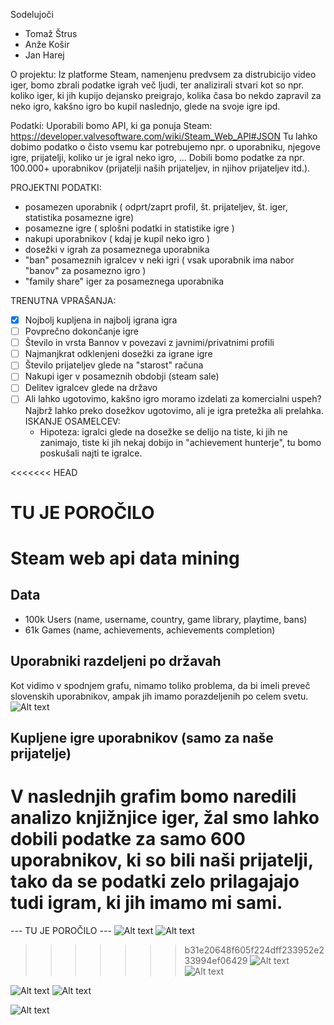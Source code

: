 Sodelujoči
- Tomaž Štrus
- Anže Košir
- Jan Harej

O projektu:
Iz platforme Steam, namenjenu predvsem za distrubicijo video iger, bomo zbrali podatke igrah več ljudi, ter analizirali stvari kot so npr. koliko iger, ki jih kupijo dejansko preigrajo, kolika časa bo nekdo zapravil za neko igro, kakšno igro bo kupil naslednjo, glede na svoje igre ipd.

Podatki:
Uporabili bomo API, ki ga ponuja Steam: https://developer.valvesoftware.com/wiki/Steam_Web_API#JSON
Tu lahko dobimo podatko o čisto vsemu kar potrebujemo npr. o uporabniku, njegove igre, prijatelji, koliko ur je igral neko igro, ...
Dobili bomo podatke za npr. 100.000+ uporabnikov (prijatelji naših prijateljev, in njihov prijateljev itd.).

PROJEKTNI PODATKI:
  - posamezen uporabnik ( odprt/zaprt profil, št. prijateljev, št. iger, statistika posamezne igre)
  - posamezne igre ( splošni podatki in statistike igre )
  - nakupi uporabnikov ( kdaj je kupil neko igro )
  - dosežki v igrah za posameznega uporabnika
  - "ban" posameznih igralcev v neki igri ( vsak uporabnik ima nabor "banov" za posamezno igro )
  - "family share" iger za posameznega uporabnika 
  
TRENUTNA VPRAŠANJA:
- [x] Nojbolj kupljena in najbolj igrana igra
- [ ] Povprečno dokončanje igre
- [ ] Število in vrsta Bannov v povezavi z javnimi/privatnimi profili
- [ ] Najmanjkrat odklenjeni dosežki za igrane igre
- [ ] Število prijateljev glede na "starost" računa
- [ ] Nakupi iger v posameznih obdobji (steam sale)
- [ ] Delitev igralcev glede na državo
- [ ] Ali lahko ugotovimo, kakšno igro moramo izdelati za komercialni uspeh? Najbrž lahko preko dosežkov ugotovimo, ali je igra pretežka ali prelahka.
 ISKANJE OSAMELCEV:
  - Hipoteza: igralci glede na dosežke se delijo na tiste, ki jih ne zanimajo, tiste ki jih nekaj dobijo in "achievement hunterje",   tu bomo poskušali najti te igralce.

<<<<<<< HEAD
 # TU JE POROČILO

# Steam web api data mining
## Data
* 100k Users (name, username, country, game library, playtime, bans)
* 61k Games (name, achievements, achievements completion)

## Uporabniki razdeljeni po državah
Kot vidimo v spodnjem grafu, nimamo toliko problema, da bi imeli preveč slovenskih uporabnikov, ampak jih imamo porazdeljenih po celem svetu.
![Alt text](assets/country.png?raw=true)

## Kupljene igre uporabnikov  (samo za naše prijatelje)
V naslednjih grafim bomo naredili analizo knjižnjice iger, žal smo lahko dobili podatke za samo 600 uporabnikov, ki so bili naši prijatelji, tako da se podatki zelo prilagajajo tudi igram, ki jih imamo mi sami.
=======
 --- TU JE POROČILO ---
![Alt text](assets/country.png?raw=true)
![Alt text](assets/nameDistribution.png?raw=true)
>>>>>>> b31e20648f605f224dff233952e233994ef06429
![Alt text](assets/boughtGames.png?raw=true)
![Alt text](assets/mostPlayed.png?raw=true )


![Alt text](assets/hardestGames.png?raw=true )
![Alt text](assets/easyAchievents.png?raw=true )
 
![Alt text](assets/nameDistribution.png?raw=true)
